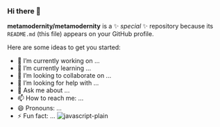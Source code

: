 ### Hi there 👋


**metamodernity/metamodernity** is a ✨ _special_ ✨ repository because its `README.md` (this file) appears on your GitHub profile.

Here are some ideas to get you started:

- 🔭 I’m currently working on ...
- 🌱 I’m currently learning ...
- 👯 I’m looking to collaborate on ...
- 🤔 I’m looking for help with ...
- 💬 Ask me about ...
- 📫 How to reach me: ...
- 😄 Pronouns: ...
- ⚡ Fun fact: ...
![javascript-plain](https://user-images.githubusercontent.com/95966082/182142345-d902ffe3-8951-4ca4-b86e-c5a2f4a34d11.svg)
